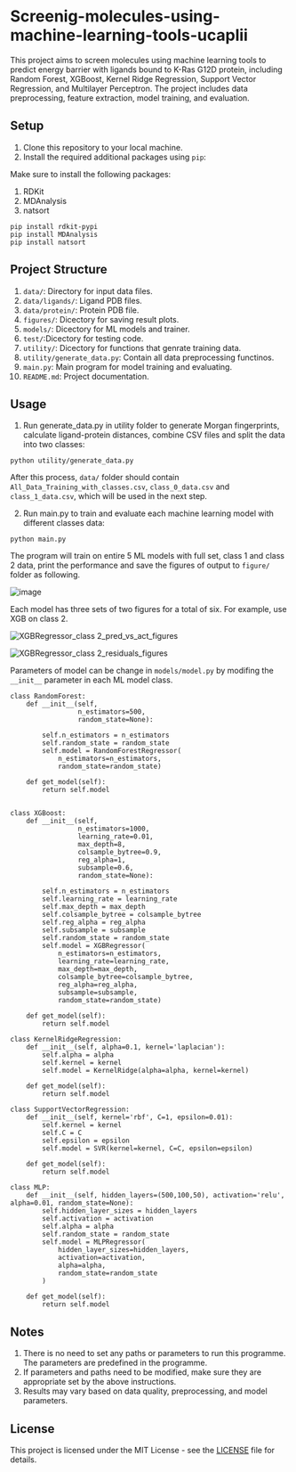 # Screenig-molecules-using-machine-learning-tools-ucaplii

This project aims to screen molecules using machine learning tools to predict energy barrier with ligands bound to K-Ras G12D protein, including Random Forest, XGBoost, Kernel Ridge Regression, Support Vector Regression, and Multilayer Perceptron. The project includes data preprocessing, feature extraction, model training, and evaluation.

## Setup

1. Clone this repository to your local machine.
2. Install the required additional packages using `pip`:

Make sure to install the following packages:

1. RDKit
2. MDAnalysis
3. natsort
```
pip install rdkit-pypi
pip install MDAnalysis
pip install natsort
```

## Project Structure
1. `data/`: Directory for input data files.
2. `data/ligands/`: Ligand PDB files.
3. `data/protein/`: Protein PDB file.
4. `figures/`: Dicectory for saving result plots.
5. `models/`: Dicectory for ML models and trainer.
6. `test/`:Dicectory for testing code.
7. `utility/`: Dicectory for functions that genrate training data.
8. `utility/generate_data.py`: Contain all data preprocessing functinos.
9. `main.py`: Main program for model training and evaluating.
10. `README.md`: Project documentation.

## Usage
1. Run generate_data.py in utility folder to generate Morgan fingerprints, calculate ligand-protein distances, combine CSV files and split the data into two classes:
```
python utility/generate_data.py
```
After this process, `data/` folder should contain `All_Data_Training_with_classes.csv`, `class_0_data.csv` and `class_1_data.csv`, which will be used in the next step.

2. Run main.py to train and evaluate each machine learning model with different classes data:
```
python main.py
```
The program will train on entire 5 ML models with full set, class 1 and class 2 data, print the performance and save the figures of output to `figure/` folder as following.

![image](https://github.com/ucaplii/screening-molecules-libraries-using-machine-learning-tools-ucaplii/assets/114681378/0f58bfd3-d3a7-458a-b2be-cc0eb689496e)

Each model has three sets of two figures for a total of six. For example, use XGB on class 2.

![XGBRegressor_class 2_pred_vs_act_figures](https://github.com/ucaplii/screening-molecules-libraries-using-machine-learning-tools-ucaplii/assets/114681378/c1856c65-1356-4b28-8238-2cd255d30a1f)

![XGBRegressor_class 2_residuals_figures](https://github.com/ucaplii/screening-molecules-libraries-using-machine-learning-tools-ucaplii/assets/114681378/ce40b0eb-5d52-4931-af54-64ea775d7765)


Parameters of model can be change in `models/model.py` by modifing the `__init__` parameter in each ML model class.

```
class RandomForest:
    def __init__(self,
                 n_estimators=500,
                 random_state=None):
        
        self.n_estimators = n_estimators
        self.random_state = random_state
        self.model = RandomForestRegressor(
            n_estimators=n_estimators,
            random_state=random_state)

    def get_model(self):
        return self.model


class XGBoost:
    def __init__(self,
                 n_estimators=1000,
                 learning_rate=0.01,
                 max_depth=8,
                 colsample_bytree=0.9,
                 reg_alpha=1,
                 subsample=0.6,
                 random_state=None):

        self.n_estimators = n_estimators
        self.learning_rate = learning_rate
        self.max_depth = max_depth
        self.colsample_bytree = colsample_bytree
        self.reg_alpha = reg_alpha
        self.subsample = subsample
        self.random_state = random_state
        self.model = XGBRegressor(
            n_estimators=n_estimators,
            learning_rate=learning_rate,
            max_depth=max_depth,
            colsample_bytree=colsample_bytree,
            reg_alpha=reg_alpha,
            subsample=subsample,
            random_state=random_state)

    def get_model(self):
        return self.model

class KernelRidgeRegression:
    def __init__(self, alpha=0.1, kernel='laplacian'):
        self.alpha = alpha
        self.kernel = kernel
        self.model = KernelRidge(alpha=alpha, kernel=kernel)
    
    def get_model(self):
        return self.model
    
class SupportVectorRegression:
    def __init__(self, kernel='rbf', C=1, epsilon=0.01):
        self.kernel = kernel
        self.C = C
        self.epsilon = epsilon
        self.model = SVR(kernel=kernel, C=C, epsilon=epsilon)
    
    def get_model(self):
        return self.model
    
class MLP:
    def __init__(self, hidden_layers=(500,100,50), activation='relu', alpha=0.01, random_state=None):
        self.hidden_layer_sizes = hidden_layers
        self.activation = activation
        self.alpha = alpha
        self.random_state = random_state
        self.model = MLPRegressor(
            hidden_layer_sizes=hidden_layers,
            activation=activation,
            alpha=alpha,
            random_state=random_state
        )  
        
    def get_model(self):
        return self.model
```

## Notes

1. There is no need to set any paths or parameters to run this programme. The parameters are predefined in the programme.
2. If parameters and paths need to be modified, make sure they are appropriate set by the above instructions.
3. Results may vary based on data quality, preprocessing, and model parameters.

## License

This project is licensed under the MIT License - see the [LICENSE](LICENSE) file for details.

